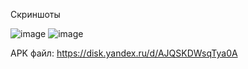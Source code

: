 Скриншоты

![image](https://github.com/Glebanan/Android_lab_Dota/assets/145312445/4e584d46-c49c-4106-baa1-3bb27cfcbfd8)
![image](https://github.com/Glebanan/Android_lab_Dota/assets/145312445/cc44eb4a-37ff-4ab7-b38b-dec427aa4a7a)

APK файл:  https://disk.yandex.ru/d/AJQSKDWsqTya0A

